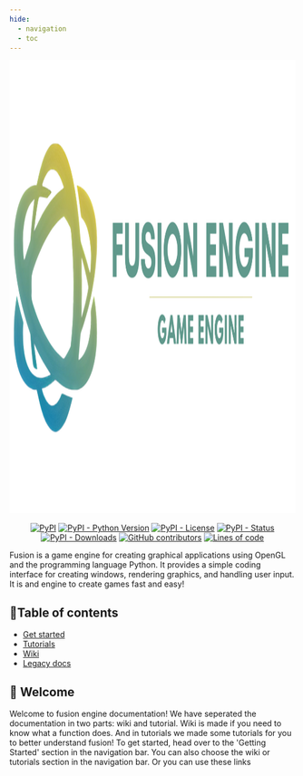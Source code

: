 ```yaml
---
hide:
  - navigation
  - toc
---
```


<p align="center">
  <img src="assets/logo/fusion-banner.png" alt="logo" width="1000" height="800">
</p>


<p align="center">
<a href="https://pypi.org/project/fusion-engine"><img alt="PyPI" src="https://img.shields.io/pypi/v/fusion-engine?color=blue"></a>
<a href="https://pypi.org/project/fusion-engine"><img alt="PyPI - Python Version" src="https://img.shields.io/pypi/pyversions/fusion-engine?color=blue"></a>
<a href="https://pypi.org/project/fusion-engine"><img alt="PyPI - License" src="https://img.shields.io/pypi/l/fusion-engine?color=blue"></a>
<a href="https://pypi.org/project/fusion-engine"><img alt="PyPI - Status" src="https://img.shields.io/pypi/status/fusion-engine?color=blue"></a>
<a href="https://pypi.org/project/fusion-engine"><img alt="PyPI - Downloads" src="https://img.shields.io/pypi/dm/fusion-engine?color=blue"></a>
<a href="https://github.com/fusionengine-org/fusion/graphs/contributors"><img alt="GitHub contributors" src="https://img.shields.io/github/contributors/fusionengine-org/fusion?color=blue"></a>
<a href="https://github.com/fusionengine-org/fusion"><img alt="Lines of code" src="https://www.aschey.tech/tokei/github/fusionengine-org/fusion"></a>
</p>


Fusion is a game engine for creating graphical applications using OpenGL and the programming language Python. It provides a simple coding interface for creating windows,
rendering graphics, and handling user input. It is and engine to create games fast and easy!

## 🔨Table of contents

 - [Get started](get-started.md)
 - [Tutorials](tutorials/setup.md)
 - [Wiki](wiki/window.md)
 - [Legacy docs](legacy/index.md)

## 👋 Welcome
Welcome to fusion engine documentation! We have seperated the documentation in two parts: wiki and tutorial. 
Wiki is made if you need to know what a function does. And in tutorials we made some tutorials for you to better understand fusion!
To get started, head over to the 'Getting Started' section in the navigation bar. You can also choose the wiki or tutorials section in the navigation bar. Or you can use these links




